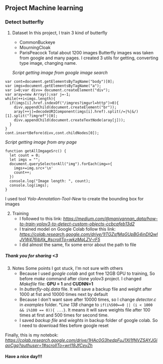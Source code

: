 ## Project Machine learning

### Detect butterfly

1. Dataset
   In this project, I train 3 kind of butterfly

   - CommonBuckeye
   - MourningCloak
   - ParisPeacock
     Total about 1200 images
     Butterfly images was taken from google and many pages.
     I created 3 utils for getting, converting type image, changing name.

   _Script getting image from google image search_

```
var cont=document.getElementsByTagName("body")[0];
var imgs=document.getElementsByTagName("a");
var i=0;var divv= document.createElement("div");
var aray=new Array();var j=-1;
while(++i<imgs.length){
  if(imgs[i].href.indexOf("/imgres?imgurl=http")>0){
    divv.appendChild(document.createElement("br"));
    aray[++j]=decodeURIComponent(imgs[i].href).split(/=|%|&/)[1].split("?imgref")[0];
    divv.appendChild(document.createTextNode(aray[j]));
  }
}
cont.insertBefore(divv,cont.childNodes[0]);
```

_Script getting image from any page_

```
function getAllImgageSrc() {
  let count = 0;
  let imgs = "";
  document.querySelectorAll("img").forEach(img=>{
    imgs+=img.src+'\n'
    count++;
  })
  console.log("Image length: ", count);
  console.log(imgs);
}
```

   I used tool _Yolo-Annotation-Tool-New_ to create the bounding box for images

2. Training
   - I followed to this link: _https://medium.com/@manivannan_data/how-to-train-yolov3-to-detect-custom-objects-ccbcafeb13d2_
   - I trained model on Google Colab follow this link: _https://colab.research.google.com/drive/1lTGZsfMaGUpBG4inDIQwIJVW476ibXk_#scrollTo=wkzMqLZV-rF5_
   - I did almost the same, fix some error about the path to file
##### Thank you for sharing <3

3. Notes
   Some points I got stuck, I'm not sure with others
   - Because I used _google colab_ and got free 12GB GPU to training, So before _make_ command after clone yolov3 project. I changed _Makefile_ file: **GPU = 1** and **CUDNN=1**
   - In _butterfly-obj.data_ file. It will save a backup file and weight after 1000 at fist and 10000 times next by default
   - Because I don't want save after 10000 times, so I change _detector.c_ in _examples_ folder. \*_Line 138_ change to `if(i%500==0 || (i < 1000 && i%100 == 0)){ ...}`. It means it will save weights file after 100 times at first and 500 times for second time.
   - I saved _backup file_ and _wieghts_ in backup folder of google colab. So I need to download files before google reset

Finally, this is my notebok: _https://colab.research.google.com/drive/1HAc0G3hedpFuJ1XI1fNVZSAYJGiaoCgq?authuser=1#scrollTo=wrI19JfCeyZh_

#### Have a nice day!!!
